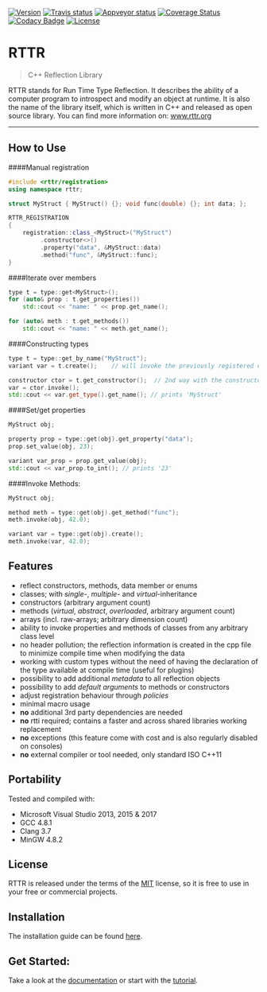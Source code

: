 [![Version](https://badge.fury.io/gh/rttrorg%2Frttr.svg)](https://github.com/rttrorg/rttr/releases/latest)
[![Travis status](https://travis-ci.org/rttrorg/rttr.svg?branch=master)](https://travis-ci.org/rttrorg/rttr)
[![Appveyor status](https://ci.appveyor.com/api/projects/status/github/rttrorg/rttr?svg=true&branch=master)](https://ci.appveyor.com/project/acki-m/rttr)
[![Coverage Status](https://coveralls.io/repos/rttrorg/rttr/badge.svg?branch=master&service=github)](https://coveralls.io/github/rttrorg/rttr)
[![Codacy Badge](https://api.codacy.com/project/badge/Grade/9821799170644782ac8d7885d393e686)](https://www.codacy.com/app/acki-m/rttr?utm_source=github.com&amp;utm_medium=referral&amp;utm_content=rttrorg/rttr&amp;utm_campaign=Badge_Grade)
[![License](https://img.shields.io/badge/license-MIT-blue.svg)](https://raw.githubusercontent.com/rttrorg/rttr/master/LICENSE.txt)

RTTR
====
> C++ Reflection Library

RTTR stands for Run Time Type Reflection. 
It describes the ability of a computer program to introspect and modify an object at runtime. It is also the name of the library itself, which is written in C++ and released as open source library.
You can find more information on: <a target="_blank" href="http://www.rttr.org">www.rttr.org</a>

----------

How to Use
----------

####Manual registration
```cpp
#include <rttr/registration>
using namespace rttr;

struct MyStruct { MyStruct() {}; void func(double) {}; int data; };

RTTR_REGISTRATION
{
    registration::class_<MyStruct>("MyStruct")
         .constructor<>()
         .property("data", &MyStruct::data)
         .method("func", &MyStruct::func);
}
```
####Iterate over members
```cpp
type t = type::get<MyStruct>();
for (auto& prop : t.get_properties())
    std::cout << "name: " << prop.get_name();

for (auto& meth : t.get_methods())
    std::cout << "name: " << meth.get_name();
```

####Constructing types
```cpp
type t = type::get_by_name("MyStruct");
variant var = t.create();    // will invoke the previously registered ctor

constructor ctor = t.get_constructor();  // 2nd way with the constructor class
var = ctor.invoke();
std::cout << var.get_type().get_name(); // prints 'MyStruct'
```

####Set/get properties
```cpp
MyStruct obj;

property prop = type::get(obj).get_property("data");
prop.set_value(obj, 23);

variant var_prop = prop.get_value(obj);
std::cout << var_prop.to_int(); // prints '23'
```

####Invoke Methods:
```cpp
MyStruct obj;

method meth = type::get(obj).get_method("func");
meth.invoke(obj, 42.0);

variant var = type::get(obj).create();
meth.invoke(var, 42.0);
```

Features
---------
- reflect constructors, methods, data member or enums
- classes; with *single*-, *multiple*- and *virtual*-inheritance
- constructors (arbitrary argument count)
- methods (*virtual*, *abstract*, *overloaded*, arbitrary argument count)
- arrays (incl. raw-arrays; arbitrary dimension count)
- ability to invoke properties and methods of classes from any arbitrary class level
- no header pollution; the reflection information is created in the cpp file to minimize compile time when modifying the data
- working with custom types without the need of having the declaration of the type available at compile time (useful for plugins)
- possibility to add additional *metadata* to all reflection objects
- possibility to add *default arguments* to methods or constructors
- adjust registration behaviour through *policies*
- minimal macro usage
- **no** additional 3rd party dependencies are needed
- **no** rtti required; contains a faster and across shared libraries working replacement
- **no** exceptions (this feature come with cost and is also regularly disabled on consoles)
- **no** external compiler or tool needed, only standard ISO C++11

Portability
-----------
Tested and compiled with:
- Microsoft Visual Studio 2013, 2015 & 2017
- GCC 4.8.1
- Clang 3.7
- MinGW 4.8.2

License
-------
RTTR is released under the terms of the [MIT](LICENSE.txt) license,
so it is free to use in your free or commercial projects.

Installation
------------
The installation guide can be found [here][rttr.install].


Get Started:
------------
Take a look at the [documentation][rttr.docs] or start with the [tutorial][rttr.tutorial].

<!-- Links -->
[rttr.docs]: http://www.rttr.org/doc/master/classes.html
[rttr.install]: http://www.rttr.org/doc/master/building_install_page.html
[rttr.tutorial]: http://www.rttr.org/doc/master/tutorial_page.html
